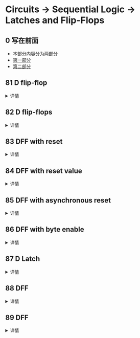 # Circuits -> Sequential Logic -> Latches and Flip-Flops

## 0 写在前面
- 本部分内容分为两部分
- [第一部分](./readme.md)
- [第二部分](./readme_1.md)  

## 81 D flip-flop
<details>
<summary>详情</summary>

创建一个D触发器。  

![](./images/0.jpg)  

**分析**  
D触发器的赋值。。。应该懂吧。。。  
一般来讲，是在时钟的上升沿采集数据，将数据存储，把上一次存储的值传递给参数。即 `延迟一周期显示数据`。  

**答案**  
```
module top_module (
    input clk,    // Clocks are used in sequential circuits
    input d,
    output reg q );//

    always @(posedge clk)begin
        q <= d; 
    end

endmodule
```

</details>

## 82 D flip-flops
<details>
<summary>详情</summary>

创建8个D触发器。时钟上升沿触发。  

**分析**  
rush...  

**答案**  
```
module top_module (
    input clk,
    input [7:0] d,
    output [7:0] q
);
    always @(posedge clk)begin
        q <= d; 
    end

endmodule
```

</details>

## 83 DFF with reset
<details>
<summary>详情</summary>

创建 8 个具有高电平有效同步复位的 D 触发器。所有 DFF 都应由 clk 的上升沿触发。  

**分析**  
rush...

**答案**  
```
module top_module (
    input clk,
    input reset,            // Synchronous reset
    input [7:0] d,
    output [7:0] q
);
    always @(posedge clk)begin
        if (reset)
            q <= 8'b0;
        else
        	q <= d; 
    end

endmodule
```

</details>

## 84 DFF with reset value
<details>
<summary>详情</summary>

创建 8 个具有高电平有效同步复位的 D 触发器。触发器必须重置为 0x34 而不是零。所有 DFF 都应由 clk 的下降沿触发。  

**分析**  
rush...

**答案**  
```
module top_module (
    input clk,
    input reset,
    input [7:0] d,
    output [7:0] q
);
    always @(negedge clk)begin
        if (reset)
            q <= 8'h34;
        else
        	q <= d; 
    end

endmodule
```

</details>

## 85 DFF with asynchronous reset
<details>
<summary>详情</summary>

创建 8 个具有高电平有效`异步复位`的 D 触发器。所有 DFF 都应由 clk 的上升沿触发。   

**分析**  
rush... 

**答案**  
```
module top_module (
    input clk,
    input areset,   // active high asynchronous reset
    input [7:0] d,
    output [7:0] q
);
    always @(posedge clk or posedge areset)begin
        if (areset)
            q <= 8'b0;
        else
        	q <= d; 
    end

endmodule
```

</details>

## 86 DFF with byte enable
<details>
<summary>详情</summary>

创建 16 个 D 触发器。有时只修改一组触发器的一部分很有用。
字节使能输入控制 16 个寄存器中的每个字节是否应在该周期写入。
byteena[1] 控制高字节 d[15:8]，而 byteena[0] 控制低字节 d[7:0]。  
resetn 是一个同步的低电平有效复位。  
所有 DFF 都应由 clk 的上升沿触发。   

**分析**  
多一个选择器？  
注意一下，可以全都要。  

**答案**  
```
module top_module (
    input clk,
    input resetn,
    input [1:0] byteena,
    input [15:0] d,
    output [15:0] q
);
    always @(posedge clk) begin
        if (~resetn)
            q <= 16'b0;
        else begin 
            if(byteena[0])
                q[7:0] <= d[7:0];
            if(byteena[1])
                q[15:8] <= d[15:8]; 
        end
    end

endmodule
```

</details>

## 87 D Latch
<details>
<summary>详情</summary>

创建一个D锁存器。

![](./images/1.jpg)   

**分析**  
**锁存器相比触发器会消耗更多的资源。** 

**答案**  
```
module top_module (
    input d, 
    input ena,
    output q);
    
    assign q = ena ? d : q; 

endmodule
```

</details>

## 88 DFF
<details>
<summary>详情</summary>

完成以下电路。

![](./images/2.jpg)   

**分析**  
应该能认出来这个是D触发器把。。。AR是异步复位的缩写（asynchronous reset）。 

**答案**  
```
module top_module (
    input clk,
    input d, 
    input ar,   // asynchronous reset
    output q);
    
    always @(posedge clk or posedge ar) begin 
        if(ar) q <= 1'b0;
        else q <= d;
    end

endmodule
```

</details>

## 89 DFF
<details>
<summary>详情</summary>

完成以下电路。

![](./images/3.jpg)   

**分析**  
R是同步复位的缩写（reset）。 

**答案**  
```
module top_module (
    input clk,
    input d, 
    input r,   // synchronous reset
    output q);
    
    always @(posedge clk)
        if (r) q <= 0;
        else q <= d;

endmodule
```

</details>

